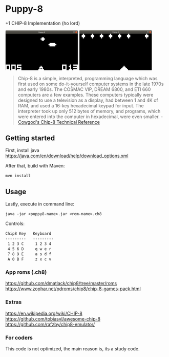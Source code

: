 # Puppy-8
 +1 CHIP-8 Implementation (ho lord)

<img src="https://github.com/allergictoeng/Puppy-8/blob/master/img/ufo.png" width="45%"></img> 
<img src="https://github.com/allergictoeng/Puppy-8/blob/master/img/missle.png" width="45%"></img>

> Chip-8 is a simple, interpreted, programming language which was first used on some do-it-yourself computer systems in the late 1970s and early 1980s. The COSMAC VIP, DREAM 6800, and ETI 660 computers are a few examples. These computers typically were designed to use a television as a display, had between 1 and 4K of RAM, and used a 16-key hexadecimal keypad for input. The interpreter took up only 512 bytes of memory, and programs, which were entered into the computer in hexadecimal, were even smaller. - [Cowgod's Chip-8 Technical Reference](http://devernay.free.fr/hacks/chip8/C8TECH10.HTM)

## Getting started
First, install java </br>
https://java.com/en/download/help/download_options.xml

After that, build with Maven:
```
mvn install
```
## Usage
Lastly, execute in command line:
```
java -jar <puppy8-name>.jar <rom-name>.ch8
```

Controls:
```
Chip8 Key   Keyboard
---------   ---------
 1 2 3 C     1 2 3 4
 4 5 6 D     q w e r
 7 8 9 E     a s d f
 A 0 B F     z x c v
```
### App roms (.ch8)
https://github.com/dmatlack/chip8/tree/master/roms </br>
https://www.zophar.net/pdroms/chip8/chip-8-games-pack.html

### Extras
https://en.wikipedia.org/wiki/CHIP-8 </br>
https://github.com/tobiasvl/awesome-chip-8 </br>
https://github.com/rafzby/chip8-emulator/ 

### For coders
This code is not optimized, the main reason is, its a study code.
